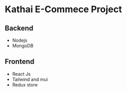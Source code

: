 # Kathai E-Commece Project

## Backend
- Nodejs
- MongoDB


## Frontend
- React Js
- Tailwind and mui
- Redux store